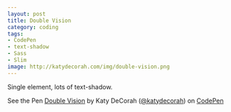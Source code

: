 ```yaml
---
layout: post
title: Double Vision
category: coding
tags: 
- CodePen
- text-shadow
- Sass
- Slim
image: http://katydecorah.com/img/double-vision.png
---
```


Single element, lots of text-shadow.

<p data-height="400" data-theme-id="97" data-slug-hash="vaoKs" data-user="katydecorah" data-default-tab="result" class='codepen'>See the Pen <a href='http://codepen.io/katydecorah/pen/vaoKs'>Double Vision</a> by Katy DeCorah (<a href='http://codepen.io/katydecorah'>@katydecorah</a>) on <a href='http://codepen.io'>CodePen</a></p>